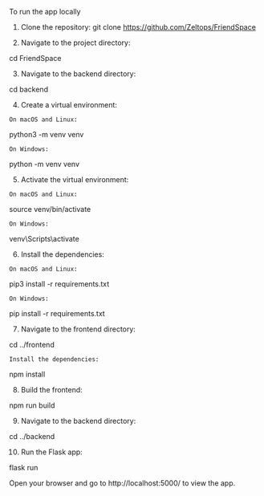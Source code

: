 To run the app locally

   1. Clone the repository: git clone https://github.com/Zeltops/FriendSpace

   2. Navigate to the project directory:

cd FriendSpace

   3. Navigate to the backend directory:

cd backend

   4. Create a virtual environment:

    On macOS and Linux:

python3 -m venv venv

    On Windows:

python -m venv venv

   5. Activate the virtual environment:

    On macOS and Linux:

source venv/bin/activate

    On Windows:

venv\Scripts\activate

   6. Install the dependencies:

    On macOS and Linux:

pip3 install -r requirements.txt

    On Windows:

pip install -r requirements.txt

   7. Navigate to the frontend directory:

cd ../frontend

    Install the dependencies:

npm install

   8. Build the frontend:

npm run build

   9. Navigate to the backend directory:

cd ../backend

   10. Run the Flask app:

flask run

Open your browser and go to http://localhost:5000/ to view the app.
